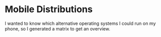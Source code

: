 # Mobile Distributions

I wanted to know which alternative operating systems I could run on my phone, so I generated a matrix to get an overview.
